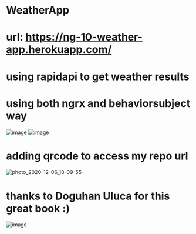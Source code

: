 # WeatherApp
# url: https://ng-10-weather-app.herokuapp.com/

# using rapidapi to get weather results

# using both ngrx and behaviorsubject way
![image](https://user-images.githubusercontent.com/45366622/101285465-f610b900-37ed-11eb-9b5d-6d8daf33daf3.png)
![image](https://user-images.githubusercontent.com/45366622/101285490-16407800-37ee-11eb-9254-6565af18d749.png)

# adding qrcode to access my repo url
![photo_2020-12-06_18-09-55](https://user-images.githubusercontent.com/45366622/101285527-599ae680-37ee-11eb-8589-a8b77a99cb92.jpg)

# thanks to Doguhan Uluca for this great book :)
![image](https://user-images.githubusercontent.com/45366622/101285446-dc6f7180-37ed-11eb-80c5-7184eaaf95fc.png)
